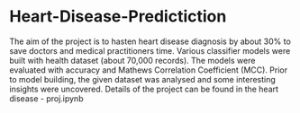 # Heart-Disease-Predictiction
The aim of the project is to hasten heart disease diagnosis by about 30% to save doctors and medical practitioners time. Various classifier models were built with health dataset (about 70,000 records). The models were evaluated with accuracy and Mathews Correlation Coefficient (MCC). Prior to model building, the given dataset was analysed and some interesting insights were uncovered. Details of the project can be found in the heart disease - proj.ipynb
